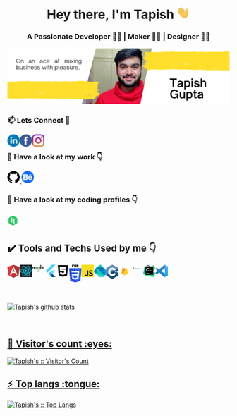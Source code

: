<!-- ### Hi there 👋 -->
<h1 align="center">Hey there, I'm Tapish <img src="./gif/Hi.gif" width="30px"></h1>
<h3 align="center">A Passionate Developer 👨‍💻 | Maker 🤹‍♂️ | Designer 👨‍🎨</h3>
<img src = "./pngs/banner.png" style="max-width:100%;"/>
<h3>📫 Lets Connect 🤝</h3>
<a href="https://www.linkedin.com/in/tapish-gupta-5b4822194/">
  <img align="left" alt="Tapish's Linkdein" width="28px" src="./svgs/linkedin.svg" />
</a>
<a href="https://www.facebook.com/tapish.gupta.1238">
  <img align="left" alt="Tapish's Facebook" width="28px" src="./svgs/facebook.svg" />
</a>
<a href="https://www.instagram.com/tapixhx/">
  <img align="left" alt="Tapish's Instagram" width="28px" src="./svgs/instagram.svg" />
</a>
<br/>

<h3>🔭 Have a look at my work 👇</h3>
<a href="https://github.com/tapixhx">
  <img alt="Tapish's Github" width="28px" src="./pngs/github.png" />
</a>
<a href="https://www.behance.net/tapishgupta">
  <img alt="Tapish's Behance" width="28px" src="./svgs/behance.svg" />
</a>
<br/>

<h3>🌱 Have a look at my coding profiles 👇</h3>
<a href="https://www.hackerrank.com/tapixhx">
  <img align="left" alt="Tapish's Hackerrank" width="28px" src="./svgs/hackerrank.svg" />
</a>
<br/>
<br/>

<h2> ✔️ Tools and Techs Used by me 👇</h2>
<img align="left" alt="Tapish's Angular" width="28px" src="./svgs/angular.svg" />
<img align="left" alt="Tapish's React" width="28px" src="./svgs/react.svg" />
<img align="left" alt="Tapish's Node" width="28px" src="./pngs/node.png" />
<img align="left" alt="Tapish's Flutter" width="28px" src="./pngs/flutter.png" />
<img align="left" alt="Tapish's HTML" width="28px" src="./svgs/html5.svg" />
<img align="left" alt="Tapish's CSS" width="28px" src="./svgs/CSS.svg" />
<img align="left" alt="Tapish's JS" width="28px" src="./pngs/js.png" />
<img align="left" alt="Tapish's Dart" width="28px" src="./svgs/dart.svg" />
<img align="left" alt="Tapish's C++" width="28px" src="./svgs/c.svg" />
<img align="left" alt="Tapish's Firebase" width="28px" src="./pngs/firebase.png" />
<img align="left" alt="Tapish's MongoDB" width="28px" src="./pngs/mongodb.png" />
<img align="left" alt="Tapish's CSS" width="28px" src="./svgs/clion.svg" />
<img align="left" alt="Tapish's vs" width="28px" src="./svgs/vs.svg" />

<br/>
<br/>
<br/>
<br/>
<br/>

<a href="https://github.com/tapixhx">
 <img align="center" src="https://github-readme-stats.vercel.app/api?username=tapixhx&show_icons=true&theme=gotham&line_height=27" alt="Tapish's github stats"/>
<br/>
<br/>
<br/>

<h2>👯 Visitor's count :eyes:</h2>

<p><img src="https://profile-counter.glitch.me/{tapixhx}/count.svg" alt="Tapish's :: Visitor's Count" /></p>

<h2>⚡ Top langs :tongue:</h2>

<p><img src="https://github-readme-stats.vercel.app/api/top-langs/?username=tapixhx&langs_count=10&theme=tokyonight&layout=compact" alt="Tapish's :: Top Langs" /></p>

<!--
**tapixhx/tapixhx** is a ✨ _special_ ✨ repository because its `README.md` (this file) appears on your GitHub profile.

Here are some ideas to get you started:

- 🔭 I’m currently working on ...
- 🌱 I’m currently learning ...
- 👯 I’m looking to collaborate on ...
- 🤔 I’m looking for help with ...
- 💬 Ask me about ...
- 📫 How to reach me: ...
- 😄 Pronouns: ...
- ⚡ Fun fact: ...
-->
